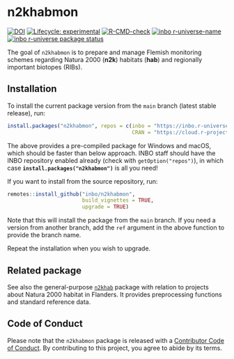 
<!-- README.md is generated from README.Rmd. Please edit that file -->

# n2khabmon

<!-- badges: start -->

[![DOI](https://zenodo.org/badge/DOI/10.5281/zenodo.10246316.svg)](https://doi.org/10.5281/zenodo.10246316)
[![Lifecycle:
experimental](https://img.shields.io/badge/lifecycle-experimental-orange.svg)](https://lifecycle.r-lib.org/articles/stages.html#experimental)
[![R-CMD-check](https://github.com/inbo/n2khabmon/workflows/R-CMD-check/badge.svg)](https://github.com/inbo/n2khabmon/actions?query=workflow%3AR-CMD-check)
[![inbo
r-universe-name](https://inbo.r-universe.dev/badges/:name?color=c04384)](https://inbo.r-universe.dev)
[![inbo r-universe package
status](https://inbo.r-universe.dev/badges/n2khabmon)](https://inbo.r-universe.dev)
<!-- badges: end -->

The goal of `n2khabmon` is to prepare and manage Flemish monitoring
schemes regarding Natura 2000 (**n2k**) habitats (**hab**) and
regionally important biotopes (RIBs).

## Installation

To install the current package version from the `main` branch (latest
stable release), run:

``` r
install.packages("n2khabmon", repos = c(inbo = "https://inbo.r-universe.dev", 
                                        CRAN = "https://cloud.r-project.org"))
```

The above provides a pre-compiled package for Windows and macOS, which
should be faster than below approach. INBO staff should have the INBO
repository enabled already (check with `getOption("repos")`), in which
case **`install.packages("n2khabmon")`** is all you need!

If you want to install from the source repository, run:

``` r
remotes::install_github("inbo/n2khabmon",
                        build_vignettes = TRUE,
                        upgrade = TRUE)
```

Note that this will install the package from the `main` branch. If you
need a version from another branch, add the `ref` argument in the above
function to provide the branch name.

Repeat the installation when you wish to upgrade.

## Related package

See also the general-purpose [`n2khab`](https://inbo.github.io/n2khab)
package with relation to projects about Natura 2000 habitat in Flanders.
It provides preprocessing functions and standard reference data.

## Code of Conduct

Please note that the `n2khabmon` package is released with a [Contributor
Code of Conduct](https://inbo.github.io/n2khabmon/CODE_OF_CONDUCT.html).
By contributing to this project, you agree to abide by its terms.
